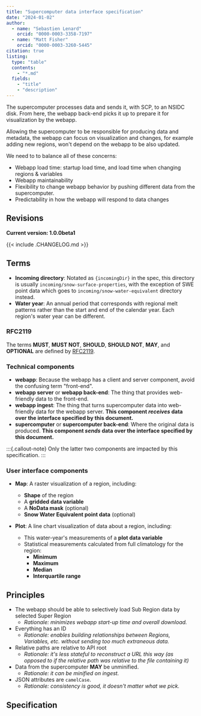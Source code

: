```yaml
---
title: "Supercomputer data interface specification"
date: "2024-01-02"
author:
  - name: "Sebastien Lenard"
    orcid: "0000-0003-3358-7197"
  - name: "Matt Fisher"
    orcid: "0000-0003-3260-5445"
citation: true
listing:
  type: "table"
  contents:
    - "*.md"
  fields:
    - "title"
    - "description"
---
```


The supercomputer processes data and sends it, with SCP, to an NSIDC disk. From here,
the webapp back-end picks it up to prepare it for visualization by the webapp.

Allowing the supercomputer to be responsible for producing data and metadata, the webapp
can focus on visualization and changes, for example adding new regions, won't depend on
the webapp to be also updated.

We need to to balance all of these concerns:

- Webapp load time: startup load time, and load time when changing regions & variables
- Webapp maintainability
- Flexibility to change webapp behavior by pushing different data from the
  supercomputer.
- Predictability in how the webapp will respond to data changes


## Revisions

**Current version: 1.0.0beta1**

{{< include .CHANGELOG.md >}}


## Terms

* **Incoming directory**: Notated as `{incomingDir}` in the spec, this directory is
  usually `incoming/snow-surface-properties`, with the exception of SWE point data which
  goes to `incoming/snow-water-equivalent` directory instead.
* **Water year**: An annual period that corresponds with regional melt patterns rather
  than the start and end of the calendar year. Each region's water year can be
  different.


### RFC2119

The terms **MUST**, **MUST NOT**, **SHOULD**, **SHOULD NOT**, **MAY**, and **OPTIONAL**
are defined by [RFC2119](https://www.ietf.org/rfc/rfc2119.txt).


### Technical components

* **webapp**: Because the webapp has a client and server component, avoid the confusing
  term "front-end".
* **webapp server** or **webapp back-end**: The thing that provides web-friendly data to
  the front-end.
* **webapp ingest**: The thing that turns supercomputer data into web-friendly data for
  the webapp server. **This component _receives_ data over the interface specified by this
  document.**
* **supercomputer** or **supercomputer back-end**: Where the original data is produced.
  **This component _sends_ data over the interface specified by this document.**

:::{.callout-note}
Only the latter two components are impacted by this specification.
:::


### User interface components

* **Map**: A raster visualization of a region, including:
    * **Shape** of the region
    * A **gridded data variable**
    * A **NoData mask** (optional)
    * **Snow Water Equivalent point data** (optional)

* **Plot**: A line chart visualization of data about a region, including:
    * This water-year's measurements of a **plot data variable**
    * Statistical measurements calculated from full climatology for the region:
        * **Minimum**
        * **Maximum**
        * **Median**
        * **Interquartile range**


## Principles

- The webapp should be able to selectively load Sub Region data by selected Super Region
    - _Rationale: minimizes webapp start-up time and overall download._
- Everything has an ID
    - _Rationale: enables building relationships between Regions, Variables, etc.
      without sending too much extraneous data._
- Relative paths are relative to API root
    - _Rationale: it's less stateful to reconstruct a URL this way (as opposed to if the
      relative path was relative to the file containing it)_
- Data from the supercomputer **MAY** be unminified.
    - _Rationale: it can be minified on ingest._
- JSON attributes are `camelCase`.
    - _Rationale: consistency is good, it doesn't matter what we pick._


## Specification
